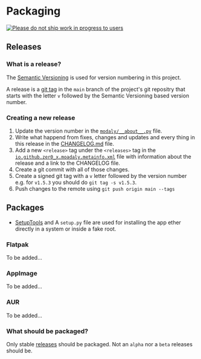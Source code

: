 # Packaging

[![Please do not ship work in progress to users](https://dont-ship.it/dontshipwip.svg)](https://dont-ship.it/)

## Releases

### What is a release?
The [Semantic Versioning](https://semver.org/) is used for version numbering in this project.

A release is a [git tag](https://git-scm.com/docs/git-tag) in the `main` branch of the project's git repositry that starts with the letter `v` followed by the Semantic Versioning based version number.

### Creating a new release
1. Update the version number in the [`modaly/__about__.py`](https://github.com/zer0-x/moadaly/blob/main/moadaly/__about__.py) file.
2. Write what happend from fixes, changes and updates and every thing in this release in the [CHANGELOG.md](https://github.com/zer0-x/moadaly/blob/main/CHANGELOG.md) file.
3. Add a new `<release>` tag under the `<releases>` tag in the [`io.github.zer0_x.moadaly.metainfo.xml`](https://github.com/zer0-x/moadaly/blob/main/io.github.zer0_x.moadaly.metainfo.xml) file with information about the release and a link to the CHANGELOG file.
4. Create a git commit with all of those changes.
5. Create a signed git tag with a `v` letter followed by the version number e.g. for `v1.5.3` you should do `git tag -s v1.5.3`.
6. Push changes to the remote using `git push origin main --tags`

## Packages
- [SetupTools](https://setuptools.pypa.io/en/latest/) and A `setup.py` file are used for installing the app ether directly in a system or inside a fake root.

### Flatpak
To be added...

### AppImage
To be added...

### AUR
To be added...

### What should be packaged?
Only stable [releases](#releases) should be packaged. Not an `alpha` nor a `beta` releases should be.
